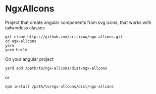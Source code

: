 # NgxAllcons

Project that create angular components from svg icons, that works with tailwindcss classes

```
git clone https://github.com/criticow/ngx-allcons.git
cd ngx-allcons
yarn
yarn build
```

On your angular project

```
yard add /path/to/ngx-allcons/dist/ngx-allcons
```

or

```
npm install /path/to/ngx-allcons/dist/ngx-allcons
```